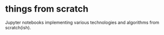 # things from scratch

Jupyter notebooks implementing various technologies and algorithms from scratch(ish).
